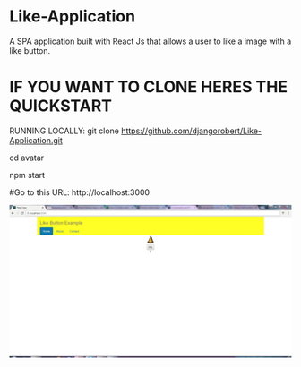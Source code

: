 # Like-Application
A SPA application built with React Js that allows a user to like a image with a like button.



# IF YOU WANT TO CLONE HERES THE QUICKSTART

RUNNING LOCALLY: git clone https://github.com/djangorobert/Like-Application.git

cd avatar

npm start

#Go to this URL:   http://localhost:3000

![Alt text](/src/likeexample.JPG?raw=true)

